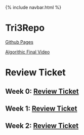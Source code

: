 {% include navbar.html %}

# Tri3Repo
[Github Pages](https://isaac-le.github.io/Tri3Repo/)

[Algorithic Final Video](https://youtu.be/c2gItFArg34)

# Review Ticket

## Week 0: [Review Ticket](https://github.com/Isaac-Le/Tri3Repo/issues/1)

## Week 1: [Review Ticket](https://github.com/Isaac-Le/Tri3Repo/issues/2)

## Week 2: [Review Ticket](https://github.com/Isaac-Le/Tri3Repo/issues/4)
